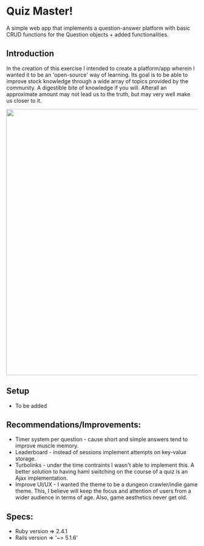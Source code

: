 # Quiz Master!
A simple web app that implements a question-answer platform with basic CRUD functions for the Question objects + added functionalities.

## Introduction
  In the creation of this exercise I intended to create a platform/app wherein I wanted it to be an 'open-source' way of learning. Its goal is to be able to improve stock knowledge through a wide array of topics provided by the community. A digestible bite of knowledge if you will. Afterall an approximate amount may not lead us to the truth, but may very well make us closer to it.

<img src="https://i.pinimg.com/originals/5a/01/29/5a0129d23531e5562d3a3f07daa074b6.jpg" height="700">

## Setup
* To be added

## Recommendations/Improvements:
* Timer system per question - cause short and simple answers tend to improve muscle memory.
* Leaderboard - instead of sessions implement attempts on key-value storage.
* Turbolinks - under the time contraints I wasn't able to implement this. A better solution to having haml switching on the course of a quiz is an Ajax implementation.
* Improve UI/UX - I wanted the theme to be a dungeon crawler/indie game theme. This, I believe will keep the focus and attention of users from a wider audience in terms of age. Also, game aesthetics never get old.

## Specs:

* Ruby version => 2.4.1
* Rails version => '~> 5.1.6'
